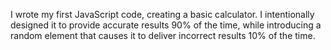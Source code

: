I wrote my first JavaScript code, creating a basic calculator. I intentionally designed it to provide accurate results 90% of the time, while introducing a random element that causes it to deliver incorrect results 10% of the time.